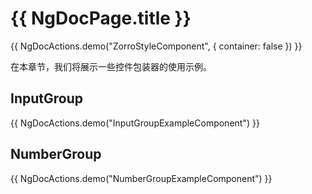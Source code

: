 # {{ NgDocPage.title }}

{{ NgDocActions.demo("ZorroStyleComponent", { container: false }) }}

在本章节，我们将展示一些控件包装器的使用示例。

## InputGroup

{{ NgDocActions.demo("InputGroupExampleComponent") }}

## NumberGroup

{{ NgDocActions.demo("NumberGroupExampleComponent") }}
